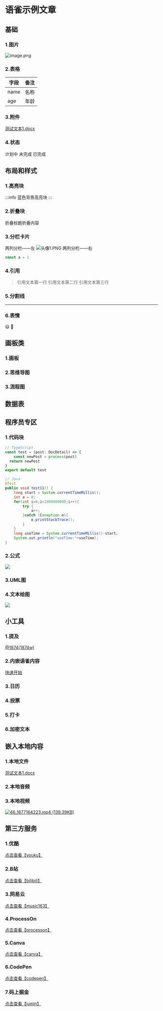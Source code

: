 
# 语雀示例文章

## 基础

### 1.图片
![image.png](../images/c6a235cd116809970cb63b45902b56b7.png)

### 2.表格
| 字段 | 备注 |
| --- | --- |
| name | 名称 |
| age | 年龄 |


### 3.附件
[测试文本1.docx](https://www.yuque.com/attachments/yuque/0/2023/docx/417081/1700293445168-32def3ea-0288-42c6-9d61-ddad8d3fd581.docx?_lake_card=%7B%22src%22%3A%22https%3A%2F%2Fwww.yuque.com%2Fattachments%2Fyuque%2F0%2F2023%2Fdocx%2F417081%2F1700293445168-32def3ea-0288-42c6-9d61-ddad8d3fd581.docx%22%2C%22name%22%3A%22%E6%B5%8B%E8%AF%95%E6%96%87%E6%9C%AC1.docx%22%2C%22size%22%3A10060%2C%22ext%22%3A%22docx%22%2C%22source%22%3A%22%22%2C%22status%22%3A%22done%22%2C%22download%22%3Atrue%2C%22taskId%22%3A%22u24ca3c10-e87b-4a0d-8dca-76a86e87504%22%2C%22taskType%22%3A%22transfer%22%2C%22type%22%3A%22application%2Fvnd.openxmlformats-officedocument.wordprocessingml.document%22%2C%22mode%22%3A%22title%22%2C%22id%22%3A%22ob2DF%22%2C%22card%22%3A%22file%22%7D)

### 4.状态
计划中
未完成
已完成

## 布局和样式

### 1.高亮块
:::info
蓝色背景高亮块
:::

### 2.折叠块
折叠标题折叠内容

### 3.分栏卡片
两列分栏——左
![头像1.PNG](../images/42a95a0deca5135cabd143204811221c.png)
两列分栏——右
```typescript
const a = 1
```


### 4.引用
> 引用文本第一行
> 引用文本第二行
> 引用文本第三行


### 5.分割线

---


### 6.表情
😃 🤪

## 画板类

### 1.画板

### 2.思维导图

### 3.流程图

## 数据表

## 程序员专区

### 1.代码块
```typescript
// TypeScript
const test = (post: DocDetail) => {
	const newPost = process(post)
  return newPost
}
export default test
```
```java
// Java
@Test
public void test11() {
    long start = System.currentTimeMillis();
    int a = 0;
    for(int i=0;i<1000000000;i++){
        try {
            a++;
        }catch (Exception e){
            e.printStackTrace();
        }
    }
    long useTime = System.currentTimeMillis()-start;
    System.out.println("useTime:"+useTime);
}
```

### 2.公式
![](../images/2e1043ff9c7ac77ffa261d6241417f1e.svg)

### 3.UML图

### 4.文本绘图
![](../images/5d3a6a548d3cbb37ad0a31ca7fc3d1d6.svg)
## 小工具

### 1.提及
[@1874(1874w)](/1874w)

### 2.内嵌语雀内容
[快速开始](https://www.yuque.com/1874w/elog-docs/start?view=doc_embed)

### 3.日历

### 4.投票

### 5.打卡

### 6.加密文本

## 嵌入本地内容

### 1.本地文件
[测试文本1.docx](https://www.yuque.com/attachments/yuque/0/2023/docx/417081/1700293445736-6ade643b-ad14-490a-9c6b-a6e3c7c13cd5.docx)

### 2.本地音频

### 3.本地视频
[![46_1677164223.mp4 (139.39KB)](https://gw.alipayobjects.com/mdn/prod_resou/afts/img/A*NNs6TKOR3isAAAAAAAAAAABkARQnAQ)](https://www.yuque.com/1874w/yuque-vitepress-template/neggaa196u5yqmqm?_lake_card=%7B%22status%22%3A%22done%22%2C%22name%22%3A%2246_1677164223.mp4%22%2C%22size%22%3A142733%2C%22taskId%22%3A%22ucf50b322-2e8f-4f86-9c03-a6fbc24de1f%22%2C%22taskType%22%3A%22upload%22%2C%22url%22%3Anull%2C%22cover%22%3Anull%2C%22videoId%22%3A%22inputs%2Fprod%2Fyuque%2F2023%2F417081%2Fmp4%2F1677164249140-0d3664bb-e160-4855-a991-c3f63ced0d66.mp4%22%2C%22download%22%3Afalse%2C%22__spacing%22%3A%22both%22%2C%22id%22%3A%22zSBKg%22%2C%22margin%22%3A%7B%22top%22%3Atrue%2C%22bottom%22%3Atrue%7D%2C%22card%22%3A%22video%22%7D#zSBKg)
## 第三方服务

### 1.优酷
[点击查看【youku】](https://player.youku.com/embed/XNDc1NDU1MTQwOA==)

### 2.B站
[点击查看【bilibili】](https://player.bilibili.com/player.html?aid=55895675)

### 3.网易云
[点击查看【music163】](https://music.163.com/outchain/player?type=2&id=1420830402&auto=0&height=66)

### 4.ProcessOn
[点击查看【processon】](https://www.processon.com/embed/5d006c43e4b071ad5a206ed2)

### 5.Canva
[点击查看【canva】](https://www.canva.cn/design/DAFbZ8rE5T4/view?embed)

### 6.CodePen
[点击查看【codepen】](https://codepen.io/afc163-1472555193/embed/oNXqWGP)

### 7.码上掘金
[点击查看【juejin】](https://code.juejin.cn/pen/7111233570496053255?embed=true)
